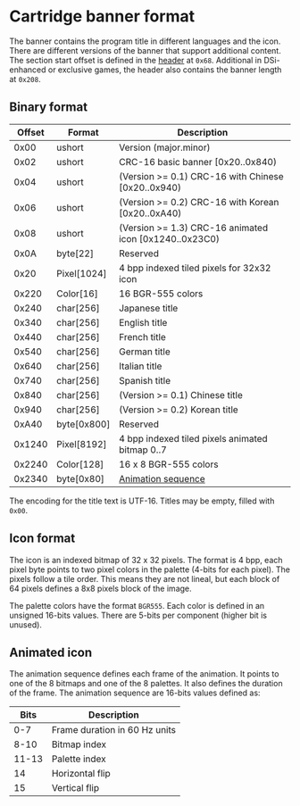# Cartridge banner format

The banner contains the program title in different languages and the icon. There
are different versions of the banner that support additional content. The
section start offset is defined in the [header](header.md) at `0x68`. Additional
in DSi-enhanced or exclusive games, the header also contains the banner length
at `0x208`.

## Binary format

| Offset | Format      | Description                                            |
| ------ | ----------- | ------------------------------------------------------ |
| 0x00   | ushort      | Version (major.minor)                                  |
| 0x02   | ushort      | CRC-16 basic banner [0x20..0x840)                      |
| 0x04   | ushort      | (Version >= 0.1) CRC-16 with Chinese [0x20..0x940)     |
| 0x06   | ushort      | (Version >= 0.2) CRC-16 with Korean [0x20..0xA40)      |
| 0x08   | ushort      | (Version >= 1.3) CRC-16 animated icon [0x1240..0x23C0) |
| 0x0A   | byte[22]    | Reserved                                               |
| 0x20   | Pixel[1024] | 4 bpp indexed tiled pixels for 32x32 icon              |
| 0x220  | Color[16]   | 16 BGR-555 colors                                      |
| 0x240  | char[256]   | Japanese title                                         |
| 0x340  | char[256]   | English title                                          |
| 0x440  | char[256]   | French title                                           |
| 0x540  | char[256]   | German title                                           |
| 0x640  | char[256]   | Italian title                                          |
| 0x740  | char[256]   | Spanish title                                          |
| 0x840  | char[256]   | (Version >= 0.1) Chinese title                         |
| 0x940  | char[256]   | (Version >= 0.2) Korean title                          |
| 0xA40  | byte[0x800] | Reserved                                               |
| 0x1240 | Pixel[8192] | 4 bpp indexed tiled pixels animated bitmap 0..7        |
| 0x2240 | Color[128]  | 16 x 8 BGR-555 colors                                  |
| 0x2340 | byte[0x80]  | [Animation sequence](#animated-icon)                   |

The encoding for the title text is UTF-16. Titles may be empty, filled with
`0x00`.

## Icon format

The icon is an indexed bitmap of 32 x 32 pixels. The format is 4 bpp, each pixel
byte points to two pixel colors in the palette (4-bits for each pixel). The
pixels follow a tile order. This means they are not lineal, but each block of 64
pixels defines a 8x8 pixels block of the image.

The palette colors have the format `BGR555`. Each color is defined in an
unsigned 16-bits values. There are 5-bits per component (higher bit is unused).

## Animated icon

The animation sequence defines each frame of the animation. It points to one of
the 8 bitmaps and one of the 8 palettes. It also defines the duration of the
frame. The animation sequence are 16-bits values defined as:

| Bits  | Description                   |
| ----- | ----------------------------- |
| 0-7   | Frame duration in 60 Hz units |
| 8-10  | Bitmap index                  |
| 11-13 | Palette index                 |
| 14    | Horizontal flip               |
| 15    | Vertical flip                 |
